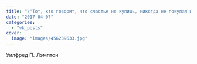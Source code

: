 ```yaml
---
title: "\"Тот, кто говорит, что счастье не купишь, никогда не покупал щенка.\""
date: "2017-04-07"
categories: 
  - "vk_posts"
cover:
  image: "images/456239633.jpg"
---
```


Уилфред П. Лэмптон
